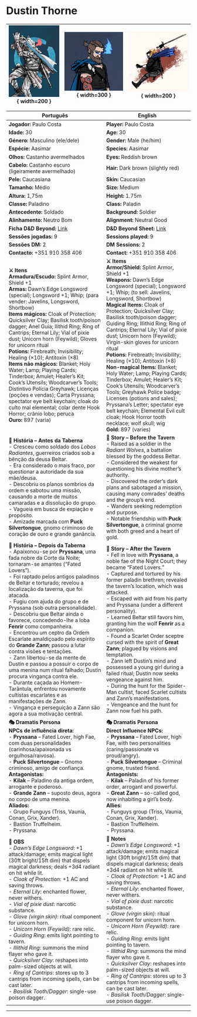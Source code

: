 # Dustin Thorne

| ![pc_dustin_thorne_01](../../../assets/pc/pc_dustin_thorne_01.jpg){ width=200 } | ![pc_dustin_thorne_02](../../../assets/pc/pc_dustin_thorne_02.jpg){ width=300 } | ![pc_dustin_thorne_03](../../../assets/pc/pc_dustin_thorne_03.jpg){ width=200 } |
| ------------------------------------------------------------------------------- | :-----------------------------------------------------------------------------: | :-----------------------------------------------------------------------------: |

| Português                                                                                                                                                                                                                                                                                                                                                                                                                                                                                                                                                                                                                                                                                                                                                                                                                                                                                                 | English                                                                                                                                                                                                                                                                                                                                                                                                                                                                                                                                                                                                                                                                                                                                                                                                                                   |
| --------------------------------------------------------------------------------------------------------------------------------------------------------------------------------------------------------------------------------------------------------------------------------------------------------------------------------------------------------------------------------------------------------------------------------------------------------------------------------------------------------------------------------------------------------------------------------------------------------------------------------------------------------------------------------------------------------------------------------------------------------------------------------------------------------------------------------------------------------------------------------------------------------- | ----------------------------------------------------------------------------------------------------------------------------------------------------------------------------------------------------------------------------------------------------------------------------------------------------------------------------------------------------------------------------------------------------------------------------------------------------------------------------------------------------------------------------------------------------------------------------------------------------------------------------------------------------------------------------------------------------------------------------------------------------------------------------------------------------------------------------------------- |
| **Jogador:** Paulo Costa                                                                                                                                                                                                                                                                                                                                                                                                                                                                                                                                                                                                                                                                                                                                                                                                                                                                                  | **Player:** Paulo Costa                                                                                                                                                                                                                                                                                                                                                                                                                                                                                                                                                                                                                                                                                                                                                                                                                   |
| **Idade:** 30                                                                                                                                                                                                                                                                                                                                                                                                                                                                                                                                                                                                                                                                                                                                                                                                                                                                                             | **Age:** 30                                                                                                                                                                                                                                                                                                                                                                                                                                                                                                                                                                                                                                                                                                                                                                                                                               |
| **Género:** Masculino (ele/dele)                                                                                                                                                                                                                                                                                                                                                                                                                                                                                                                                                                                                                                                                                                                                                                                                                                                                          | **Gender:** Male (he/him)                                                                                                                                                                                                                                                                                                                                                                                                                                                                                                                                                                                                                                                                                                                                                                                                                 |
| **Espécie:** Aasimar                                                                                                                                                                                                                                                                                                                                                                                                                                                                                                                                                                                                                                                                                                                                                                                                                                                                                      | **Species:** Aasimar                                                                                                                                                                                                                                                                                                                                                                                                                                                                                                                                                                                                                                                                                                                                                                                                                      |
| **Olhos:** Castanho avermelhados                                                                                                                                                                                                                                                                                                                                                                                                                                                                                                                                                                                                                                                                                                                                                                                                                                                                          | **Eyes:** Reddish brown                                                                                                                                                                                                                                                                                                                                                                                                                                                                                                                                                                                                                                                                                                                                                                                                                   |
| **Cabelo:** Castanho escuro (ligeiramente avermelhado)                                                                                                                                                                                                                                                                                                                                                                                                                                                                                                                                                                                                                                                                                                                                                                                                                                                    | **Hair:** Dark brown (slightly red)                                                                                                                                                                                                                                                                                                                                                                                                                                                                                                                                                                                                                                                                                                                                                                                                       |
| **Pele:** Caucasiana                                                                                                                                                                                                                                                                                                                                                                                                                                                                                                                                                                                                                                                                                                                                                                                                                                                                                      | **Skin:** Caucasian                                                                                                                                                                                                                                                                                                                                                                                                                                                                                                                                                                                                                                                                                                                                                                                                                       |
| **Tamanho:** Médio                                                                                                                                                                                                                                                                                                                                                                                                                                                                                                                                                                                                                                                                                                                                                                                                                                                                                        | **Size:** Medium                                                                                                                                                                                                                                                                                                                                                                                                                                                                                                                                                                                                                                                                                                                                                                                                                          |
| **Altura:** 1,75m                                                                                                                                                                                                                                                                                                                                                                                                                                                                                                                                                                                                                                                                                                                                                                                                                                                                                         | **Height:** 1.75m                                                                                                                                                                                                                                                                                                                                                                                                                                                                                                                                                                                                                                                                                                                                                                                                                         |
| **Classe:** Paladino                                                                                                                                                                                                                                                                                                                                                                                                                                                                                                                                                                                                                                                                                                                                                                                                                                                                                      | **Class:** Paladin                                                                                                                                                                                                                                                                                                                                                                                                                                                                                                                                                                                                                                                                                                                                                                                                                        |
| **Antecedente:** Soldado                                                                                                                                                                                                                                                                                                                                                                                                                                                                                                                                                                                                                                                                                                                                                                                                                                                                                  | **Background:** Soldier                                                                                                                                                                                                                                                                                                                                                                                                                                                                                                                                                                                                                                                                                                                                                                                                                   |
| **Alinhamento:** Neutro Bom                                                                                                                                                                                                                                                                                                                                                                                                                                                                                                                                                                                                                                                                                                                                                                                                                                                                               | **Alignment:** Neutral Good                                                                                                                                                                                                                                                                                                                                                                                                                                                                                                                                                                                                                                                                                                                                                                                                               |
| **Ficha D&D Beyond:** [Link](https://www.dndbeyond.com/characters/138363817)                                                                                                                                                                                                                                                                                                                                                                                                                                                                                                                                                                                                                                                                                                                                                                                                                              | **D&D Beyond Sheet:** [Link](https://www.dndbeyond.com/characters/138363817)                                                                                                                                                                                                                                                                                                                                                                                                                                                                                                                                                                                                                                                                                                                                                              |
| **Sessões jogadas:** 9                                                                                                                                                                                                                                                                                                                                                                                                                                                                                                                                                                                                                                                                                                                                                                                                                                                                                    | **Sessions played:** 9                                                                                                                                                                                                                                                                                                                                                                                                                                                                                                                                                                                                                                                                                                                                                                                                                    |
| **Sessões DM:** 2                                                                                                                                                                                                                                                                                                                                                                                                                                                                                                                                                                                                                                                                                                                                                                                                                                                                                         | **DM Sessions:** 2                                                                                                                                                                                                                                                                                                                                                                                                                                                                                                                                                                                                                                                                                                                                                                                                                        |
| **Contacto:** +351 910 358 406                                                                                                                                                                                                                                                                                                                                                                                                                                                                                                                                                                                                                                                                                                                                                                                                                                                                            | **Contact:** +351 910 358 406                                                                                                                                                                                                                                                                                                                                                                                                                                                                                                                                                                                                                                                                                                                                                                                                             |
| **⚔️ Itens**<br>**Armadura/Escudo:** Splint Armor, Shield +1<br>**Armas:** Dawn’s Edge Longsword (special); Longsword +1; Whip; (para vender: Javelins, Longsword, Shortbow)<br>**Items mágicos:** Cloak of Protection; Quicksilver Clay; Basilisk tooth/poison dagger; Anel Guia; Ilithid Ring; Ring of Cantrips; Eternal Lily; Vial of pixie dust; Unicorn horn (Feywild); Gloves for unicorn ritual<br>**Potions:** Firebreath; Invisibility; Healing (×10); Antitoxin (×8)<br>**Items não mágicos:** Blanket; Holy Water; Lamp; Playing Cards; Tinderbox; Amulet; Healer’s Kit; Cook’s Utensils; Woodcarver’s Tools; Distintivo Polícia Greyhawk; Licenças (poções e vendas); Carta Pryssana; spectator eye belt keychain; cloak do culto mal elemental; colar dente Hook Horror; crânio lobo; peruca<br>**Ouro:** 897 (varia)                                                                        | **⚔️ Items**<br>**Armor/Shield:** Splint Armor, Shield +1<br>**Weapons:** Dawn’s Edge Longsword (special); Longsword +1; Whip; (to sell: Javelins, Longsword, Shortbow)<br>**Magical Items:** Cloak of Protection; Quicksilver Clay; Basilisk tooth/poison dagger; Guiding Ring; Illithid Ring; Ring of Cantrips; Eternal Lily; Vial of pixie dust; Unicorn horn (Feywild); Virgin-skin gloves for unicorn ritual<br>**Potions:** Firebreath; Invisibility; Healing (×10); Antitoxin (×8)<br>**Non-magical Items:** Blanket; Holy Water; Lamp; Playing Cards; Tinderbox; Amulet; Healer’s Kit; Cook’s Utensils; Woodcarver’s Tools; Greyhawk Police badge; Licenses (potions and sales); Pryssana’s Letter; spectator eye belt keychain; Elemental Evil cult cloak; Hook Horror tooth necklace; wolf skull; wig<br>**Gold:** 897 (varies) |
| **📖 História – Antes da Taberna**<br>- Cresceu como soldado dos *Lobos Radiantes*, guerreiros criados sob a bênção da deusa Beltar.<br>- Era considerado o mais fraco, por questionar a autoridade da sua mãe/deusa.<br>- Descobriu os planos sombrios da ordem e sabotou uma missão, causando a morte de muitos camaradas e a dissolução do grupo.<br>- Vagueia em busca de expiação e propósito.<br>- Amizade marcada com **Puck Silvertongue**, gnomo criminoso de coração de ouro e grande ganância.                                                                                                                                                                                                                                                                                                                                                                                                 | **📖 Story – Before the Tavern**<br>- Raised as a soldier in the *Radiant Wolves*, a battalion blessed by the goddess Beltar.<br>- Considered the weakest for questioning his divine mother’s authority.<br>- Discovered the order’s dark plans and sabotaged a mission, causing many comrades’ deaths and the group’s end.<br>- Wanders seeking redemption and purpose.<br>- Notable friendship with **Puck Silvertongue**, a criminal gnome with both greed and a heart of gold.                                                                                                                                                                                                                                                                                                                                                        |
| **📖 História – Depois da Taberna**<br>- Apaixonou-se por **Pryssana**, uma fada nobre da Corte da Noite; tornaram-se amantes (“Fated Lovers”).<br>- Foi raptado pelos antigos paladinos de Beltar e torturado; revelou a localização da taverna, que foi atacada.<br>- Fugiu com ajuda do grupo e de Pryssana (sob outra personalidade).<br>- Descobriu que Beltar ainda o favorece, concedendo-lhe a loba **Fenrir** como companheira.<br>- Encontrou um ceptro da Ordem Escarlate amaldiçoado pelo espírito do **Grande Zann**; passou a lutar contra visões e tentações.<br>- Zann libertou-se da mente de Dustin e passou a possuir o corpo de uma menina num ritual falhado; Dustin procura vingança contra ele.<br>- Durante caçada ao Homem-Tarântula, enfrentou novamente cultistas escarlates e as manifestações de Zann.<br>- Vingança e perseguição a Zann são agora a sua motivação central. | **📖 Story – After the Tavern**<br>- Fell in love with **Pryssana**, a noble fae of the Night Court; they became “Fated Lovers.”<br>- Captured and tortured by his former paladin brethren; revealed the tavern’s location, which was attacked.<br>- Escaped with aid from his party and Pryssana (under a different personality).<br>- Learned Beltar still favors him, granting him the wolf **Fenrir** as a companion.<br>- Found a Scarlet Order sceptre cursed with the spirit of **Great Zann**; plagued by visions and temptation.<br>- Zann left Dustin’s mind and possessed a young girl during a failed ritual; Dustin now seeks vengeance against him.<br>- During the hunt for the Spider-Man cultist, faced Scarlet cultists and Zann’s manifestations.<br>- Vengeance and the hunt for Zann now fuel his path.              |
| **🎭 Dramatis Persona**<br>**NPCs de influência direta:**<br>- **Pryssana** – Fated Lover, high Fae, com duas personalidades (carinhosa/apaixonada vs orgulhosa/raivosa).<br>- **Puck Silvertongue** – Gnomo criminoso, amigo de confiança.<br>**Antagonistas:**<br>- **Kilak** – Paladino da antiga ordem, arrogante e poderoso.<br>- **Grande Zann** – suposto deus, agora no corpo de uma menina.<br>**Aliados:**<br>- Grupo Funguys (Triss, Vaunia, Conan, Grix, Xander).<br>- Bastion Truffelheim.<br>- Pryssana.                                                                                                                                                                                                                                                                                                                                                                                    | **🎭 Dramatis Persona**<br>**Direct Influence NPCs:**<br>- **Pryssana** – Fated Lover, high Fae, with two personalities (caring/passionate vs proud/angry).<br>- **Puck Silvertongue** – Criminal gnome, trusted friend.<br>**Antagonists:**<br>- **Kilak** – Paladin of his former order, arrogant and powerful.<br>- **Great Zann** – so-called god, now inhabiting a girl’s body.<br>**Allies:**<br>- Funguys group (Triss, Vaunia, Conan, Grix, Xander).<br>- Bastion Truffelheim.<br>- Pryssana.                                                                                                                                                                                                                                                                                                                                     |
| **🔮 OBS**<br>- *Dawn’s Edge Longsword*: +1 attack/damage; emits magical light (30ft bright/15ft dim) that dispels magical darkness; deals +3d4 radiant on hit while lit.<br>- *Cloak of Protection*: +1 AC and saving throws.<br>- *Eternal Lily*: enchanted flower, never withers.<br>- *Vial of pixie dust*: narcotic substance.<br>- *Glove (virgin skin)*: ritual component for unicorn horn.<br>- *Unicorn Horn (Feywild)*: rare relic.<br>- *Guiding Ring*: emits light pointing to tavern.<br>- *Illithid Ring*: summons the mind flayer who gave it.<br>- *Quicksilver Clay*: reshapes into palm-sized objects at will.<br>- *Ring of Cantrips*: stores up to 3 cantrips from incoming spells, can be cast later.<br>- *Basilisk Tooth/Dagger*: single-use poison dagger.                                                                                                                        | **🔮 Notes**<br>- *Dawn’s Edge Longsword*: +1 attack/damage; emits magical light (30ft bright/15ft dim) that dispels magical darkness; deals +3d4 radiant on hit while lit.<br>- *Cloak of Protection*: +1 AC and saving throws.<br>- *Eternal Lily*: enchanted flower, never withers.<br>- *Vial of pixie dust*: narcotic substance.<br>- *Glove (virgin skin)*: ritual component for unicorn horn.<br>- *Unicorn Horn (Feywild)*: rare relic.<br>- *Guiding Ring*: emits light pointing to tavern.<br>- *Illithid Ring*: summons the mind flayer who gave it.<br>- *Quicksilver Clay*: reshapes into palm-sized objects at will.<br>- *Ring of Cantrips*: stores up to 3 cantrips from incoming spells, can be cast later.<br>- *Basilisk Tooth/Dagger*: single-use poison dagger.                                                      |

---
















